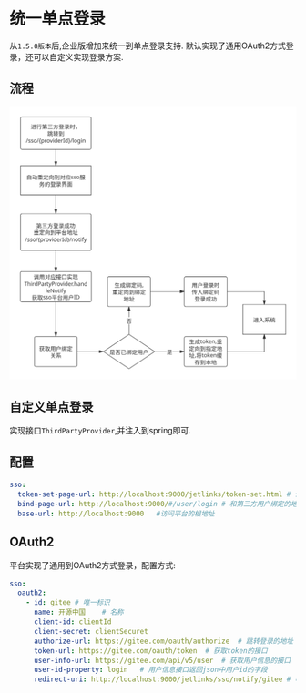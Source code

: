 # 统一单点登录

从`1.5.0版本`后,企业版增加来统一到单点登录支持. 默认实现了通用OAuth2方式登录，还可以自定义实现登录方案.

## 流程

![sso](./sso.svg)

## 自定义单点登录

实现接口`ThirdPartyProvider`,并注入到spring即可.

## 配置

```yml
sso:
  token-set-page-url: http://localhost:9000/jetlinks/token-set.html # 设置token的地址,此地址将参数中的token设置到本地,然后跳转到首页
  bind-page-url: http://localhost:9000/#/user/login # 和第三方用户绑定的地址,通常就是登录本平台的地址.
  base-url: http://localhost:9000   #访问平台的根地址
```
## OAuth2

平台实现了通用到OAuth2方式登录，配置方式:

```yml
sso:
  oauth2:
    - id: gitee # 唯一标识
      name: 开源中国    # 名称
      client-id: clientId
      client-secret: clientSecuret
      authorize-url: https://gitee.com/oauth/authorize  # 跳转登录的地址
      token-url: https://gitee.com/oauth/token  # 获取token的接口
      user-info-url: https://gitee.com/api/v5/user  # 获取用户信息的接口
      user-id-property: login   # 用户信息接口返回json中用户id的字段
      redirect-uri: http://localhost:9000/jetlinks/sso/notify/gitee # 申请token时传入的重定向地址,与OAuth2平台配置一致
```